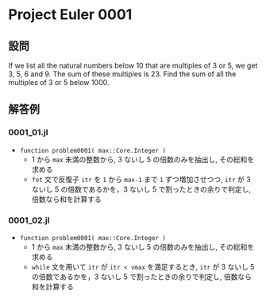 # Project Euler 0001 #

## 設問 ##
If we list all the natural numbers below 10 that are multiples of 3 or 5, we get 3, 5, 6 and 9. The sum of these multiples is 23.
Find the sum of all the multiples of 3 or 5 below 1000.

## 解答例 ##

### 0001_01.jl ###
* `function problem0001( max::Core.Integer )`
    * 1 から `max` 未満の整数から, 3 ないし 5 の倍数のみを抽出し, その総和を求める
    * `fot` 文で反復子 `itr` を `1` から `max-1` まで `1` ずつ増加させつつ, `itr` が 3 ないし 5 の倍数であるかを，3 ないし 5 で割ったときの余りで判定し, 倍数なら和を計算する

### 0001_02.jl ###
* `function problem0001( max::Core.Integer )`
    * 1 から `max` 未満の整数から, 3 ないし 5 の倍数のみを抽出し, その総和を求める
    * `while` 文を用いて `itr` が `itr < vmax` を満足するとき, `itr` が 3 ないし 5 の倍数であるかを，3 ないし 5 で割ったときの余りで判定し, 倍数なら和を計算する